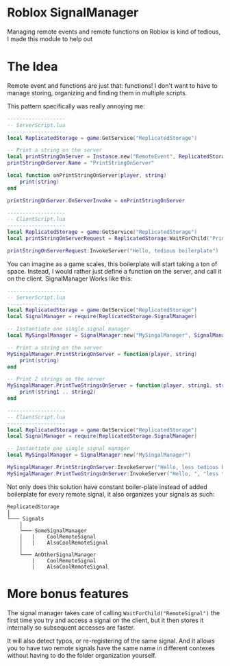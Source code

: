 # Roblox SignalManager
Managing remote events and remote functions on Roblox is kind of tedious, I made this module to help out

# The Idea
Remote event and functions are just that: functions! I don't want to have to manage storing, organizing and finding them in multiple scripts.

This pattern specifically was really annoying me:

```lua
-------------------
-- ServerScript.lua
-------------------
local ReplicatedStorage = game:GetService("ReplicatedStorage")

-- Print a string on the server
local printStringOnServer = Instance.new("RemoteEvent", ReplicatedStorage)
printStringOnServer.Name = "PrintStringOnServer"

local function onPrintStringOnServer(player, string)
	print(string)
end

printStringOnServer.OnServerInvoke = onPrintStringOnServer

-------------------
-- ClientScript.lua
-------------------
local ReplicatedStorage = game:GetService("ReplicatedStorage")
local printStringOnServerRequest = ReplicatedStorage:WaitForChild("PrintStringOnServer")

printStringOnServerRequest:InvokeServer("Hello, tedious boilerplate")
```

You can imagine as a game scales, this boilerplate will start taking a ton of space. Instead, I would rather just define a function on the server, and call it on the client. SignalManager Works like this:

```lua
-------------------
-- ServerScript.lua
-------------------
local ReplicatedStorage = game:GetService("ReplicatedStorage")
local SignalManager = require(ReplicatedStorage.SignalManager)

-- Instantiate one single signal manager
local MySingalManager = SignalManager:new("MySingalManager", SignalManager.EventType.RemoteEvent) 

-- Print a string on the server
MySingalManager.PrintStringOnServer = function(player, string)
	print(string)
end

-- Print 2 strings on the server
MySingalManager.PrintTwoStringsOnServer = function(player, string1, string1)
	print(string1 .. string2)
end

-------------------
-- ClientScript.lua
-------------------
local ReplicatedStorage = game:GetService("ReplicatedStorage")
local SignalManager = require(ReplicatedStorage.SignalManager)

-- Instantiate one single signal manager
local MySingalManager = SignalManager:new("MySingalManager") 

MySingalManager.PrintStringOnServer:InvokeServer("Hello, less tedious boilerplate")
MySingalManager.PrintTwoStringsOnServer:InvokeServer("Hello, ", "less tedious boilerplate")
```

Not only does this solution have constant boiler-plate instead of added boilerplate for every remote signal, it also organizes your signals as such:

```
ReplicatedStorage
│
└─── Signals
    │
    └─── SomeSignalManager
    │   |    CoolRemoteSignal
    │   |    AlsoCoolRemoteSignal
    │   
    └─── AnOtherSignalManager
        |    CoolRemoteSignal
        |    AlsoCoolRemoteSignal
```

# More bonus features
The signal manager takes care of calling `WaitForChild("RemoteSignal")` the first time you try and access a signal on the client, but it then stores it internally so subsequent accesses are faster.

It will also detect typos, or re-registering of the same signal. And it allows you to have two remote signals have the same name in different contexes without having to do the folder organization yourself.
